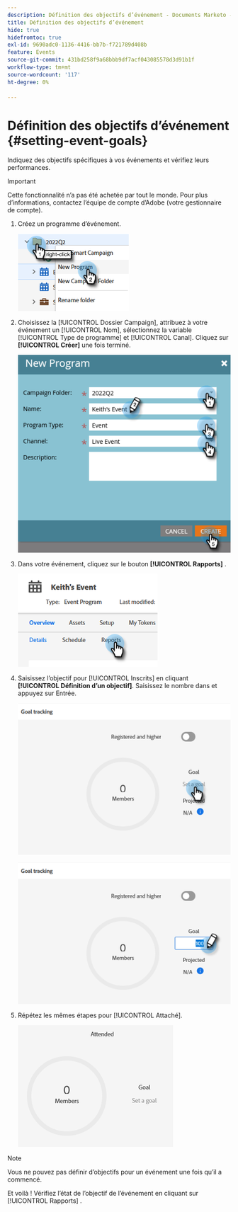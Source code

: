 ```yaml
---
description: Définition des objectifs d’événement - Documents Marketo - Documentation du produit
title: Définition des objectifs d’événement
hide: true
hidefromtoc: true
exl-id: 9690adc0-1136-4416-bb7b-f721789d408b
feature: Events
source-git-commit: 431bd258f9a68bbb9df7acf043085578d3d91b1f
workflow-type: tm+mt
source-wordcount: '117'
ht-degree: 0%

---
```


# Définition des objectifs d’événement {#setting-event-goals}

Indiquez des objectifs spécifiques à vos événements et vérifiez leurs performances.

>[!IMPORTANT]
>
>Cette fonctionnalité n’a pas été achetée par tout le monde. Pour plus d’informations, contactez l’équipe de compte d’Adobe (votre gestionnaire de compte).

1. Créez un programme d’événement.

   ![](assets/setting-event-goals-1.png)

1. Choisissez la [!UICONTROL Dossier Campaign], attribuez à votre événement un [!UICONTROL Nom], sélectionnez la variable [!UICONTROL Type de programme] et [!UICONTROL Canal]. Cliquez sur **[!UICONTROL Créer]** une fois terminé.

   ![](assets/setting-event-goals-2.png)

1. Dans votre événement, cliquez sur le bouton **[!UICONTROL Rapports]** .

   ![](assets/setting-event-goals-3.png)

1. Saisissez l’objectif pour [!UICONTROL Inscrits] en cliquant **[!UICONTROL Définition d’un objectif]**. Saisissez le nombre dans et appuyez sur Entrée.

   ![](assets/setting-event-goals-4.png)

   ![](assets/setting-event-goals-5.png)

1. Répétez les mêmes étapes pour [!UICONTROL Attaché].

   ![](assets/setting-event-goals-6.png)

>[!NOTE]
>
>Vous ne pouvez pas définir d’objectifs pour un événement une fois qu’il a commencé.

Et voilà ! Vérifiez l’état de l’objectif de l’événement en cliquant sur [!UICONTROL Rapports] .
